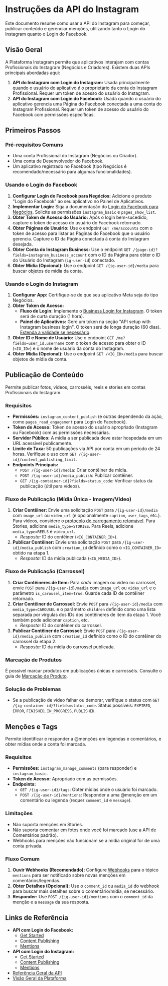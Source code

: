 # Instruções da API do Instagram

Este documento resume como usar a API do Instagram para começar, publicar conteúdo e gerenciar menções, utilizando tanto o Login do Instagram quanto o Login do Facebook.

## Visão Geral

A Plataforma Instagram permite que aplicativos interajam com contas Profissionais do Instagram (Negócios e Criadores). Existem duas APIs principais abordadas aqui:

1.  **API do Instagram com Login do Instagram:** Usada principalmente quando o usuário do aplicativo *é* o proprietário da conta do Instagram Profissional. Requer um token de acesso do usuário do Instagram.
2.  **API do Instagram com Login do Facebook:** Usada quando o usuário do aplicativo gerencia uma Página do Facebook conectada a uma conta do Instagram Profissional. Requer um token de acesso do usuário do Facebook com permissões específicas.

## Primeiros Passos

### Pré-requisitos Comuns

*   Uma conta Profissional do Instagram (Negócios ou Criador).
*   Uma conta de Desenvolvedor do Facebook.
*   Um aplicativo registrado no Facebook (tipo Negócios é recomendado/necessário para algumas funcionalidades).

### Usando o Login do Facebook

1.  **Configurar Login do Facebook para Negócios:** Adicione o produto "Login do Facebook" ao seu aplicativo no Painel de Aplicativos.
2.  **Implementar Login:** Siga a documentação do [Login do Facebook para Negócios](https://developers.facebook.com/docs/facebook-login-for-business). Solicite as permissões `instagram_basic` e `pages_show_list`.
3.  **Obter Token de Acesso do Usuário:** Após o login bem-sucedido, capture o token de acesso do usuário do Facebook retornado.
4.  **Obter Páginas do Usuário:** Use o endpoint `GET /me/accounts` com o token de acesso para listar as Páginas do Facebook que o usuário gerencia. Capture o ID da Página conectada à conta do Instagram desejada.
5.  **Obter Conta do Instagram Business:** Use o endpoint `GET /{page-id}?fields=instagram_business_account` com o ID da Página para obter o ID do Usuário do Instagram (`ig-user-id`) conectado.
6.  **Obter Mídia (Opcional):** Use o endpoint `GET /{ig-user-id}/media` para buscar objetos de mídia da conta.

### Usando o Login do Instagram

1.  **Configurar App:** Certifique-se de que seu aplicativo Meta seja do tipo Negócios.
2.  **Obter Token de Acesso:**
    *   **Fluxo de Login:** Implemente o [Business Login for Instagram](https://developers.facebook.com/docs/instagram/platform/instagram-api/business-login). O token será de curta duração (1 hora).
    *   **Painel de Aplicativos:** Gere um token na seção "API setup with Instagram business login". O token será de longa duração (60 dias). [Estenda a validade se necessário](https://developers.facebook.com/docs/instagram/platform/instagram-api/business-login#get-a-long-lived-access-token).
3.  **Obter ID e Nome de Usuário:** Use o endpoint `GET /me?fields=user_id,username` com o token de acesso para obter o ID (`<IG_ID>`) e o nome de usuário da conta do Instagram.
4.  **Obter Mídia (Opcional):** Use o endpoint `GET /<IG_ID>/media` para buscar objetos de mídia da conta.

## Publicação de Conteúdo

Permite publicar fotos, vídeos, carrosséis, reels e stories em contas Profissionais do Instagram.

### Requisitos

*   **Permissões:** `instagram_content_publish` (e outras dependendo da ação, como `pages_read_engagement` para Login do Facebook).
*   **Token de Acesso:** Token de acesso do usuário apropriado (Instagram ou Facebook) com as permissões necessárias.
*   **Servidor Público:** A mídia a ser publicada deve estar hospedada em um URL acessível publicamente.
*   **Limite de Taxa:** 50 publicações via API por conta em um período de 24 horas. Verifique o uso com `GET /{ig-user-id}/content_publishing_limit`.
*   **Endpoints Principais:**
    *   `POST /{ig-user-id}/media`: Criar contêiner de mídia.
    *   `POST /{ig-user-id}/media_publish`: Publicar contêiner.
    *   `GET /{ig-container-id}?fields=status_code`: Verificar status da publicação (útil para vídeos).

### Fluxo de Publicação (Mídia Única - Imagem/Vídeo)

1.  **Criar Contêiner:** Envie uma solicitação `POST` para `/{ig-user-id}/media` com `image_url` ou `video_url` (e opcionalmente `caption`, `user_tags`, etc.). Para vídeos, considere o [protocolo de carregamento retomável](https://developers.facebook.com/docs/instagram-platform/instagram-api-with-facebook-login/content-publishing#protocolo-de-carregamento-retom-vel). Para Stories, adicione `media_type=STORIES`. Para Reels, adicione `media_type=REELS` e `video_url`.
    *   *Resposta:* ID do contêiner (`<IG_CONTAINER_ID>`).
2.  **Publicar Contêiner:** Envie uma solicitação `POST` para `/{ig-user-id}/media_publish` com `creation_id` definido como o `<IG_CONTAINER_ID>` obtido na etapa 1.
    *   *Resposta:* ID da mídia publicada (`<IG_MEDIA_ID>`).

### Fluxo de Publicação (Carrossel)

1.  **Criar Contêineres de Item:** Para *cada* imagem ou vídeo no carrossel, envie `POST` para `/{ig-user-id}/media` com `image_url` ou `video_url` e o parâmetro `is_carousel_item=true`. Guarde cada ID de contêiner retornado.
2.  **Criar Contêiner de Carrossel:** Envie `POST` para `/{ig-user-id}/media` com `media_type=CAROUSEL` e o parâmetro `children` definido como uma lista separada por vírgulas dos IDs dos contêineres de item da etapa 1. Você também pode adicionar `caption`, etc.
    *   *Resposta:* ID do contêiner do carrossel.
3.  **Publicar Contêiner de Carrossel:** Envie `POST` para `/{ig-user-id}/media_publish` com `creation_id` definido como o ID do contêiner do carrossel da etapa 2.
    *   *Resposta:* ID da mídia do carrossel publicada.

### Marcação de Produtos

É possível marcar produtos em publicações únicas e carrosséis. Consulte o guia de [Marcação de Produto](https://developers.facebook.com/docs/instagram-api/guides/product-tagging).

### Solução de Problemas

*   Se a publicação de vídeo falhar ou demorar, verifique o status com `GET /{ig-container-id}?fields=status_code`. Status possíveis: `EXPIRED`, `ERROR`, `FINISHED`, `IN_PROGRESS`, `PUBLISHED`.

## Menções e Tags

Permite identificar e responder a @menções em legendas e comentários, e obter mídias onde a conta foi marcada.

### Requisitos

*   **Permissões:** `instagram_manage_comments` (para responder) e `instagram_basic`.
*   **Token de Acesso:** Apropriado com as permissões.
*   **Endpoints:**
    *   `GET /{ig-user-id}/tags`: Obter mídias onde o usuário foi marcado.
    *   `POST /{ig-user-id}/mentions`: Responder a uma @menção em um comentário ou legenda (requer `comment_id` e `message`).

### Limitações

*   Não suporta menções em Stories.
*   Não suporta comentar em fotos onde você foi marcado (use a API de Comentários padrão).
*   Webhooks para menções não funcionam se a mídia original for de uma conta privada.

### Fluxo Comum

1.  **Ouvir Webhooks (Recomendado):** Configure [Webhooks](https://developers.facebook.com/docs/instagram-platform/webhooks) para o tópico `mentions` para ser notificado sobre novas menções em comentários/legendas.
2.  **Obter Detalhes (Opcional):** Use o `comment_id` ou `media_id` do webhook para buscar mais detalhes sobre o comentário/mídia, se necessário.
3.  **Responder:** Use `POST /{ig-user-id}/mentions` com o `comment_id` da menção e a `message` da sua resposta.

## Links de Referência

*   **API com Login do Facebook:**
    *   [Get Started](https://developers.facebook.com/docs/instagram-platform/instagram-api-with-facebook-login/get-started)
    *   [Content Publishing](https://developers.facebook.com/docs/instagram-platform/instagram-api-with-facebook-login/content-publishing)
    *   [Mentions](https://developers.facebook.com/docs/instagram-platform/instagram-api-with-facebook-login/mentions)
*   **API com Login do Instagram:**
    *   [Get Started](https://developers.facebook.com/docs/instagram-platform/instagram-api-with-instagram-login/get-started)
    *   [Content Publishing](https://developers.facebook.com/docs/instagram-platform/instagram-api-with-instagram-login/content-publishing)
    *   [Mentions](https://developers.facebook.com/docs/instagram-platform/instagram-api-with-instagram-login/mentions)
*   [Referência Geral da API](https://developers.facebook.com/docs/instagram-platform/reference)
*   [Visão Geral da Plataforma](https://developers.facebook.com/docs/instagram-platform/overview)
